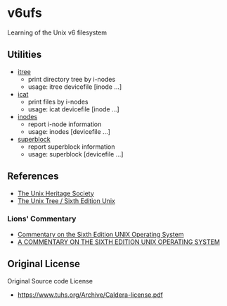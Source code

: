 # v6ufs
Learning of the Unix v6 filesystem

## Utilities

- [itree](./itree)
    - print directory tree by i-nodes
    - usage: itree devicefile \[inode ...\]
- [icat](./icat)
    - print files by i-nodes
    - usage: icat devicefile \[inode ...\]
- [inodes](./inodes)
    - report i-node information
    - usage: inodes \[devicefile ...\]
- [superblock](./superblock)
    - report superblock information
    - usage: superblock \[devicefile ...\]

## References

- [The Unix Heritage Society](https://www.tuhs.org/)
- [The Unix Tree / Sixth Edition Unix](https://minnie.tuhs.org/cgi-bin/utree.pl?file=V6)

### Lions' Commentary

- [Commentary on the Sixth Edition UNIX Operating System](http://www.lemis.com/grog/Documentation/Lions/)
- [A COMMENTARY ON THE SIXTH EDITION UNIX OPERATING SYSTEM](https://warsus.github.io/lions-/)

## Original License

Original Source code License

- https://www.tuhs.org/Archive/Caldera-license.pdf
